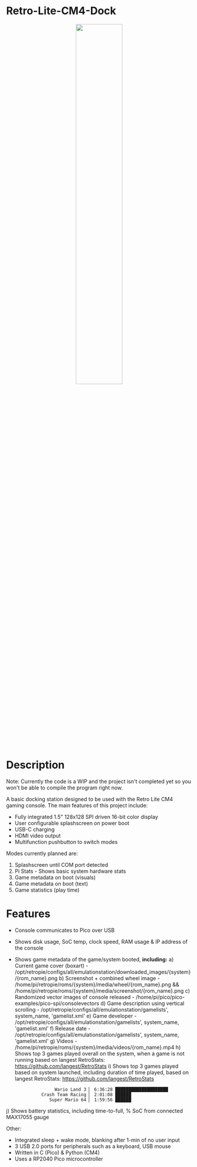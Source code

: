 # Retro-Lite-CM4-Dock
<p align="center">
   <img src="https://i.imgur.com/RhksMgQ.jpg" width = 50% height = 50%/>
</p>

# Description 
Note: Currently the code is a WIP and the project isn't completed yet so you won't be able to compile the program right now. 

A basic docking station designed to be used with the Retro Lite CM4 gaming console. The main features of this project include:


- Fully integrated 1.5" 128x128 SPI driven 16-bit color display 
- User configurable splashscreen on power boot
- USB-C charging 
- HDMI video output
- Multifunction pushbutton to switch modes

Modes currently planned are: 

1) Splashscreen until COM port detected 
2) Pi Stats - Shows basic system hardware stats 
3) Game metadata on boot (visuals)
4) Game metadata on boot (text)
5) Game statistics (play time)

# Features

- Console communicates to Pico over USB
- Shows disk usage, SoC temp, clock speed, RAM usage & IP address of the console
- Shows game metadata of the game/system booted, **including:**
a) Current game cover (boxart) - /opt/retropie/configs/all/emulationstation/downloaded_images/{system}/{rom_name}.png
b) Screenshot + combined wheel image - /home/pi/retropie/roms/{system}/media/wheel/{rom_name}.png && /home/pi/retropie/roms/{system}/media/screenshot/{rom_name}.png
c) Randomized vector images of console released - /home/pi/pico/pico-examples/pico-spi/consolevectors
d) Game description using vertical scrolling - /opt/retropie/configs/all/emulationstation/gamelists', system_name, 'gamelist.xml'
e) Game developer - /opt/retropie/configs/all/emulationstation/gamelists', system_name, 'gamelist.xml'
f) Release date - /opt/retropie/configs/all/emulationstation/gamelists', system_name, 'gamelist.xml'
g) Videos - /home/pi/retropie/roms/{system}/media/videos/{rom_name}.mp4
h) Shows top 3 games played overall on the system, when a game is not running based on langest RetroStats: https://github.com/langest/RetroStats
i) Shows top 3 games played based on system launched, including duration of time played, based on langest RetroStats: https://github.com/langest/RetroStats

                     Wario Land 3 ▏ 6:36:28 ████████████████████
                Crash Team Racing ▏ 2:01:08 ██████
                   Super Mario 64 ▏ 1:59:56 ██████

j) Shows battery statistics, including time-to-full, % SoC from connected MAX17055 gauge

Other:
- Integrated sleep + wake mode, blanking after 1-min of no user input 
- 3 USB 2.0 ports for peripherals such as a keyboard, USB mouse 
- Written in C (Pico) & Python (CM4)
- Uses a RP2040 Pico microcontroller
